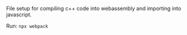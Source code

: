 
File setup for compiling c++ code into webassembly and importing into javascript.

Run: ```npx webpack```
